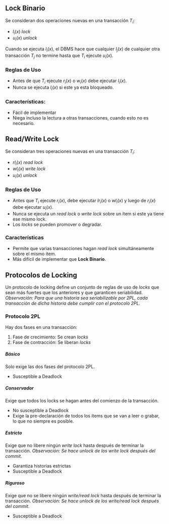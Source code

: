 ## Lock Binario
Se consideran dos operaciones nuevas en una transacción $T_i$:
- $l_i(x)$ *lock*
- $u_i(x)$ *unlock*

Cuando se ejecuta $l_i(x)$, el DBMS hace que cualquier $l_j(x)$ de cualquier otra transacción $T_j$ no termine hasta que $T_i$ ejecute $u_i(x)$.

### Reglas de Uso
- Antes de que $T_i$ ejecute $r_i(x)$ o $w_i(x)$ debe ejecutar $l_i(x)$.
- Nunca se ejecuta $l_i(x)$ si este ya esta bloqueado.

### Características:
- Fácil de implementar
- Niega incluso la lectura a otras transacciones, cuando esto no es necesario.

## Read/Write Lock
Se consideran tres operaciones nuevas en una transacción $T_i$:
- $rl_i(x)$ *read lock*
- $wl_i(x)$ *write lock*
- $u_i(x)$ *unlock*

### Reglas de Uso
- Antes que $T_i$ ejecute $r_i(x)$, debe ejecutar $lr_i(x)$ o $wl_i(x)$ y luego de $r_i(x)$ debe ejecutar $u_i(x)$.
- Nunca se ejecuta un *read lock* o *write lock* sobre un ítem si este ya tiene ese mismo lock.
- Los *locks* se pueden promover o degradar.

### Características
- Permite que varias transacciones hagan *read lock* simultáneamente sobre el mismo ítem.
- Más difícil de implementar que **Lock Binario**.

## Protocolos de Locking
Un protocolo de locking define un conjunto de reglas de uso de *locks* que sean más fuertes que los anteriores y que garanticen seriabilidad.
*Observación: Para que una historia sea seriabilizable por 2PL, cada transacción de dicha historia debe cumplir con el protocolo 2PL.*

### Protocolo 2PL
Hay dos fases en una transacción:
1. Fase de crecimiento: Se crean *locks*
2. Fase de contracción: Se liberan *locks*

##### Básico
Solo exige las dos fases del protocolo 2PL.
- Susceptible a Deadlock

##### Conservador
Exige que todos los locks se hagan antes del comienzo de la transacción.
- No susceptible a Deadlock
- Exige la pre-declaración de todos los ítems que se van a leer o grabar, lo que no siempre es posible.

##### Estricto
Exige que no libere ningún *write lock* hasta después de terminar la transacción.
*Observación: Se hace unlock de los write lock después del commit.*
- Garantiza historias estrictas
- Susceptible a Deadlock

##### Riguroso
Exige que no se libere ningún *write/read lock* hasta después de terminar la transacción.
*Observación: Se hace unlock de los write/read lock después del commit.*
- Susceptible a Deadlock
